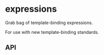# expressions

Grab bag of template-binding expressions.

For use with new template-binding standards.

## API

